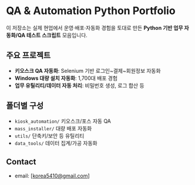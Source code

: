 # QA & Automation Python Portfolio

이 저장소는 실제 현업에서 운영·배포·자동화 경험을 토대로 만든 **Python 기반 업무 자동화/QA 테스트 스크립트** 모음입니다.

## 주요 프로젝트
- **키오스크 QA 자동화**: Selenium 기반 로그인~결제~회원정보 자동화
- **Windows 대량 설치 자동화**: 1,700대 배포 경험
- **업무 유틸리티/데이터 자동 처리**: 비밀번호 생성, 로그 합산 등

## 폴더별 구성
- `kiosk_automation/`  키오스크/포스 자동 QA
- `mass_installer/`    대량 배포 자동화
- `utils/`             단축키/보안 등 유틸리티
- `data_tools/`        데이터 집계/가공 자동화

## Contact
- email: [korea5410@gmail.com]
